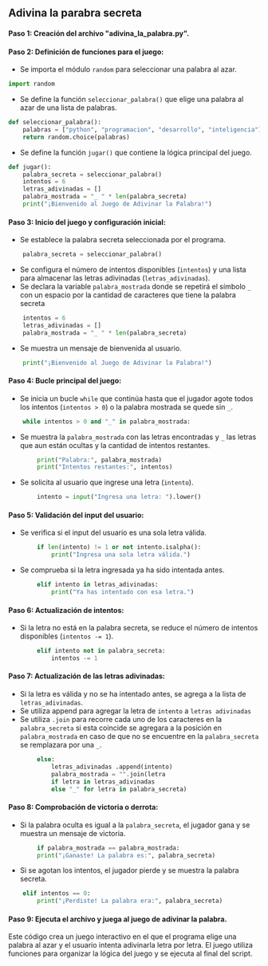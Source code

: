 ## Adivina la parabra secreta
#### Paso 1: Creación del archivo "adivina_la_palabra.py".

#### Paso 2: Definición de funciones para el juego:

- Se importa el módulo `random` para seleccionar una palabra al azar.

```python
import random
```

- Se define la función `seleccionar_palabra()` que elige una palabra al azar de una lista de palabras.

```python
def seleccionar_palabra():
    palabras = ["python", "programacion", "desarrollo", "inteligencia"]
    return random.choice(palabras)
```

- Se define la función `jugar()` que contiene la lógica principal del juego.

```python
def jugar():
    palabra_secreta = seleccionar_palabra()
    intentos = 6
    letras_adivinadas = []
    palabra_mostrada = "_ " * len(palabra_secreta)
    print("¡Bienvenido al Juego de Adivinar la Palabra!")
```

#### Paso 3: Inicio del juego y configuración inicial:

- Se establece la palabra secreta seleccionada por el programa.

```python
    palabra_secreta = seleccionar_palabra()
```

- Se configura el número de intentos disponibles (`intentos`) y una lista para almacenar las letras adivinadas (`letras_adivinadas`).
- Se declara la variable `palabra_mostrada` donde se repetirá el símbolo `_` con un espacio por la cantidad de caracteres que tiene la palabra secreta

```python
    intentos = 6
    letras_adivinadas = []
    palabra_mostrada = "_ " * len(palabra_secreta)
```

- Se muestra un mensaje de bienvenida al usuario.

```python
    print("¡Bienvenido al Juego de Adivinar la Palabra!")
```

#### Paso 4: Bucle principal del juego:

- Se inicia un bucle `while` que continúa hasta que el jugador agote todos los intentos (`intentos > 0`) o la palabra mostrada se quede sin `_`.

```python
    while intentos > 0 and "_" in palabra_mostrada:
```

- Se muestra la `palabra_mostrada` con las letras encontradas y `_` las letras que aun están ocultas y la cantidad de intentos restantes.

```python
        print("Palabra:", palabra_mostrada)
        print("Intentos restantes:", intentos)
```

- Se solicita al usuario que ingrese una letra (`intento`).

```python
        intento = input("Ingresa una letra: ").lower()
```

#### Paso 5: Validación del input del usuario:

- Se verifica si el input del usuario es una sola letra válida.

```python
        if len(intento) != 1 or not intento.isalpha():
            print("Ingresa una sola letra válida.")
```

- Se comprueba si la letra ingresada ya ha sido intentada antes.

```python
        elif intento in letras_adivinadas:
            print("Ya has intentado con esa letra.")
```

#### Paso 6: Actualización de intentos:

- Si la letra no está en la palabra secreta, se reduce el número de intentos disponibles (`intentos -= 1`).

```python
        elif intento not in palabra_secreta:
            intentos -= 1
```

#### Paso 7: Actualización de las letras adivinadas:

- Si la letra es válida y no se ha intentado antes, se agrega a la lista de `letras_adivinadas`.
- Se utiliza append para agregar la letra de `intento` a `letras adivinadas`
- Se utiliza `.join` para recorre cada uno de los caracteres en la `palabra_secreta` si esta coincide se agregara a la posición en `palabra_mostrada` en caso de que no se encuentre
en la `palabra_secreta` se remplazara por una `_`.

```python
        else:
            letras_adivinadas .append(intento)
            palabra_mostrada = "".join(letra
            if letra in letras_adivinadas 
            else "_" for letra in palabra_secreta)
```

#### Paso 8: Comprobación de victoria o derrota:

- Si la palabra oculta es igual a la `palabra_secreta`, el jugador gana y se muestra un mensaje de victoria.

```python
        if palabra_mostrada == palabra_mostrada:
        print("¡Ganaste! La palabra es:", palabra_secreta)
```

- Si se agotan los intentos, el jugador pierde y se muestra la palabra secreta.

```python
    elif intentos == 0:
        print("¡Perdiste! La palabra era:", palabra_secreta)
```

#### Paso 9: Ejecuta el archivo y juega al juego de adivinar la palabra.

Este código crea un juego interactivo en el que el programa elige una palabra al azar y el usuario intenta adivinarla letra por letra. El juego utiliza funciones para organizar la lógica del juego y se ejecuta al final del script.